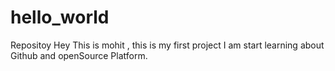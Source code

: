 # hello_world
Repositoy
Hey This is mohit , this is my first project I am start learning about Github and openSource Platform.
